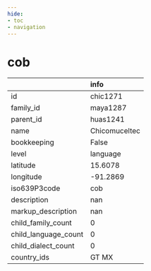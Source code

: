 ```yaml
---
hide:
- toc
- navigation
---
```

# cob
|                      | info          |
|:---------------------|:--------------|
| id                   | chic1271      |
| family_id            | maya1287      |
| parent_id            | huas1241      |
| name                 | Chicomuceltec |
| bookkeeping          | False         |
| level                | language      |
| latitude             | 15.6078       |
| longitude            | -91.2869      |
| iso639P3code         | cob           |
| description          | nan           |
| markup_description   | nan           |
| child_family_count   | 0             |
| child_language_count | 0             |
| child_dialect_count  | 0             |
| country_ids          | GT MX         |